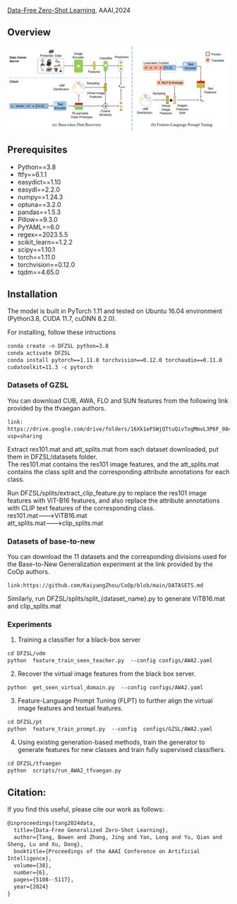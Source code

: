 [Data-Free Zero-Shot Learning](https://ojs.aaai.org/index.php/AAAI/article/view/28316), AAAI,2024
## Overview
![Overview1](pipeline.png "Overview2")
## Prerequisites
+ Python==3.8
+ ftfy==6.1.1
+ easydict==1.10
+ easydl==2.2.0
+ numpy==1.24.3
+ optuna==3.2.0
+ pandas==1.5.3
+ Pillow==9.3.0
+ PyYAML==6.0
+ regex==2023.5.5
+ scikit_learn==1.2.2
+ scipy==1.10.1
+ torch==1.11.0
+ torchvision==0.12.0
+ tqdm==4.65.0

## Installation
The model is built in PyTorch 1.11 and tested on Ubuntu 16.04 environment (Python3.8, CUDA 11.7, cuDNN 8.2.0).

For installing, follow these intructions
```
conda create -n DFZSL python=3.8
conda activate DFZSL
conda install pytorch==1.11.0 torchvision==0.12.0 torchaudio==0.11.0 cudatoolkit=11.3 -c pytorch
```



### Datasets of GZSL
You can download CUB, AWA, FLO and SUN features from the following link provided by the tfvaegan authors.
```
link: https://drive.google.com/drive/folders/16Xk1eFSWjQTtuQivTogMmvL3P6F_084u?usp=sharing
```
Extract res101.mat and att_splits.mat from each dataset downloaded,  put them in DFZSL/datasets folder.  
The res101.mat contains the res101 image features, and the att_splits.mat contains the class split and the corresponding attribute annotations for each class.

Run DFZSL/splits/extract_clip_feature.py to replace the res101 image features with ViT-B16 features, 
and also replace the attribute annotations with CLIP text features of the corresponding class.  
res101.mat--->ViTB16.mat  
att_splits.mat--->clip_splits.mat

### Datasets of base-to-new
You can download the 11 datasets and the corresponding divisions used for the Base-to-New Generalization experiment at the link provided by the CoOp authors.
```
link:https://github.com/KaiyangZhou/CoOp/blob/main/DATASETS.md
```
Similarly, run DFZSL/splits/split_{dataset_name}.py to generate ViTB16.mat and clip_splits.mat



### Experiments

1. Training a classifier for a black-box server
```
cd DFZSL/vdm 
python  feature_train_seen_teacher.py  --config configs/AWA2.yaml
```
2. Recover the virtual image features from the black box server.
```
python  get_seen_virtual_domain.py  --config configs/AWA2.yaml
```
3. Feature-Language Prompt Tuning (FLPT) to further align the virtual image features and textual features.
```
cd DFZSL/pt
python  feature_train_prompt.py  --config  configs/GZSL/AWA2.yaml
```
4. Using existing generation-based methods, train the generator to generate features for new classes and train fully supervised classifiers.
```
cd DFZSL/tfvaegan
python  scripts/run_AWA2_tfvaegan.py
```

## Citation:

If you find this useful, please cite our work as follows:
```
@inproceedings{tang2024data,
  title={Data-Free Generalized Zero-Shot Learning},
  author={Tang, Bowen and Zhang, Jing and Yan, Long and Yu, Qian and Sheng, Lu and Xu, Dong},
  booktitle={Proceedings of the AAAI Conference on Artificial Intelligence},
  volume={38},
  number={6},
  pages={5108--5117},
  year={2024}
}
```



